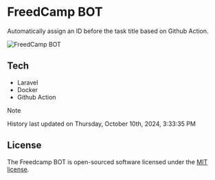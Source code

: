 # FreedCamp BOT

Automatically assign an ID before the task title based on Github Action.

![FreedCamp BOT](https://repository-images.githubusercontent.com/737932867/7d34798b-2680-471c-b089-a78a718d3d6a)

## Tech

- Laravel
- Docker
- Github Action

> [!NOTE]  
> History last updated on Thursday, October 10th, 2024, 3:33:35 PM

## License

The Freedcamp BOT is open-sourced software licensed under the [MIT license](https://opensource.org/licenses/MIT).

